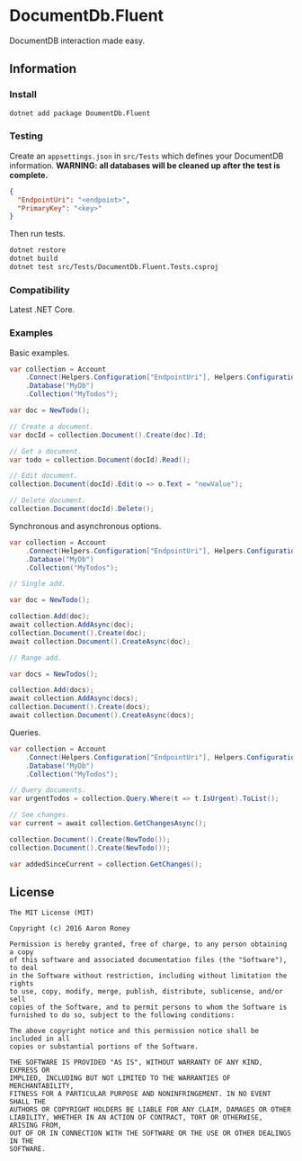 # DocumentDb.Fluent

DocumentDB interaction made easy.

## Information

### Install

```bash
dotnet add package DoumentDb.Fluent
```

### Testing

Create an `appsettings.json` in `src/Tests` which defines your DocumentDB information.  **WARNING: all databases will be cleaned up after the test is complete.**

```json
{
  "EndpointUri": "<endpoint>",
  "PrimaryKey": "<key>"
}
```

Then run tests.

```bash
dotnet restore
dotnet build
dotnet test src/Tests/DocumentDb.Fluent.Tests.csproj
```

### Compatibility

Latest .NET Core.

### Examples

Basic examples.

```csharp
var collection = Account
    .Connect(Helpers.Configuration["EndpointUri"], Helpers.Configuration["PrimaryKey"])
    .Database("MyDb")
    .Collection("MyTodos");

var doc = NewTodo();

// Create a document.
var docId = collection.Document().Create(doc).Id;

// Get a document.
var todo = collection.Document(docId).Read();

// Edit document.
collection.Document(docId).Edit(o => o.Text = "newValue");

// Delete document.
collection.Document(docId).Delete();
```

Synchronous and asynchronous options.

```csharp
var collection = Account
    .Connect(Helpers.Configuration["EndpointUri"], Helpers.Configuration["PrimaryKey"])
    .Database("MyDb")
    .Collection("MyTodos");

// Single add.

var doc = NewTodo();

collection.Add(doc);
await collection.AddAsync(doc);
collection.Document().Create(doc);
await collection.Document().CreateAsync(doc);

// Range add.

var docs = NewTodos();

collection.Add(docs);
await collection.AddAsync(docs);
collection.Document().Create(docs);
await collection.Document().CreateAsync(docs);
```

Queries.

```csharp
var collection = Account
    .Connect(Helpers.Configuration["EndpointUri"], Helpers.Configuration["PrimaryKey"])
    .Database("MyDb")
    .Collection("MyTodos");

// Query documents.
var urgentTodos = collection.Query.Where(t => t.IsUrgent).ToList();

// See changes.
var current = await collection.GetChangesAsync();

collection.Document().Create(NewTodo());
collection.Document().Create(NewTodo());

var addedSinceCurrent = collection.GetChanges();
```

## License

```
The MIT License (MIT)

Copyright (c) 2016 Aaron Roney

Permission is hereby granted, free of charge, to any person obtaining a copy
of this software and associated documentation files (the "Software"), to deal
in the Software without restriction, including without limitation the rights
to use, copy, modify, merge, publish, distribute, sublicense, and/or sell
copies of the Software, and to permit persons to whom the Software is
furnished to do so, subject to the following conditions:

The above copyright notice and this permission notice shall be included in all
copies or substantial portions of the Software.

THE SOFTWARE IS PROVIDED "AS IS", WITHOUT WARRANTY OF ANY KIND, EXPRESS OR
IMPLIED, INCLUDING BUT NOT LIMITED TO THE WARRANTIES OF MERCHANTABILITY,
FITNESS FOR A PARTICULAR PURPOSE AND NONINFRINGEMENT. IN NO EVENT SHALL THE
AUTHORS OR COPYRIGHT HOLDERS BE LIABLE FOR ANY CLAIM, DAMAGES OR OTHER
LIABILITY, WHETHER IN AN ACTION OF CONTRACT, TORT OR OTHERWISE, ARISING FROM,
OUT OF OR IN CONNECTION WITH THE SOFTWARE OR THE USE OR OTHER DEALINGS IN THE
SOFTWARE.
```